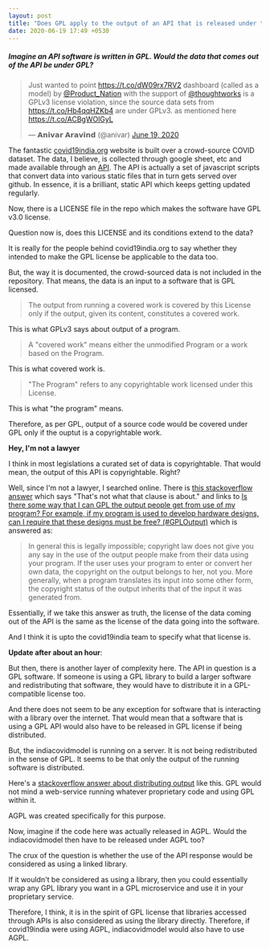 ```yaml
---
layout: post
title: "Does GPL apply to the output of an API that is released under the GPL license?"
date: 2020-06-19 17:49 +0530
---
```


##### Imagine an API software is written in GPL. Would the data that comes out of the API be under GPL? #####

<blockquote class="twitter-tweet"><p lang="en" dir="ltr">Just wanted to point <a href="https://t.co/dW09rx7RV2">https://t.co/dW09rx7RV2</a> dashboard (called as a model) by <a href="https://twitter.com/Product_Nation?ref_src=twsrc%5Etfw">@Product_Nation</a> with the support of <a href="https://twitter.com/thoughtworks?ref_src=twsrc%5Etfw">@thoughtworks</a> is a GPLv3 license violation, since the source data sets from <a href="https://t.co/Hb4qqHZKb4">https://t.co/Hb4qqHZKb4</a> are under GPLv3. as mentioned here <a href="https://t.co/ACBgWOlGyL">https://t.co/ACBgWOlGyL</a></p>&mdash; 𝗔𝗻𝗶𝘃𝗮𝗿 𝗔𝗿𝗮𝘃𝗶𝗻𝗱 (@anivar) <a href="https://twitter.com/anivar/status/1273915175234494464?ref_src=twsrc%5Etfw">June 19, 2020</a></blockquote> <script async src="https://platform.twitter.com/widgets.js" charset="utf-8"></script>

The fantastic [covid19india.org](https://www.covid19india.org/) website is built over a crowd-source COVID dataset. The data, I believe, is collected through google sheet, etc and made available through an [API](https://api.covid19india.org/). The API is actually a set of javascript scripts that convert data into various static files that in turn gets served over github. In essence, it is a brilliant, static API which keeps getting updated regularly.

Now, there is a LICENSE file in the repo which makes the software have GPL v3.0 license.

Question now is, does this LICENSE and its conditions extend to the data?

It is really for the people behind covid19india.org to say whether they intended to make the GPL license be applicable to the data too.

But, the way it is documented, the crowd-sourced data is not included in the repository. That means, the data is an input to a software that is GPL licensed.

> The output from running a
> covered work is covered by this License only if the output, given its
> content, constitutes a covered work.

This is what GPLv3 says about output of a program.

>  A "covered work" means either the unmodified Program or a work based
> on the Program.

This is what covered work is.

>  "The Program" refers to any copyrightable work licensed under this
> License.

This is what "the program" means.

Therefore, as per GPL, output of a source code would be covered under GPL only if the ouptut is a copyrightable work.

**Hey, I'm not a lawyer**

I think in most legislations a curated set of data is copyrightable. That would mean, the output of this API is copyrightable. Right?

Well, since I'm not a lawyer, I searched online. There is [this stackoverflow answer](https://softwareengineering.stackexchange.com/a/311087/111465) which says "That's not what that clause is about." and links to [Is there some way that I can GPL the output people get from use of my program? For example, if my program is used to develop hardware designs, can I require that these designs must be free? (#GPLOutput)](https://www.gnu.org/licenses/gpl-faq.en.html#GPLOutput) which is answered as:

> In general this is legally impossible; copyright law does not give you any say in the use of the output people make from their data using your program. If the user uses your program to enter or convert her own data, the copyright on the output belongs to her, not you. More generally, when a program translates its input into some other form, the copyright status of the output inherits that of the input it was generated from.

Essentially, if we take this answer as truth, the license of the data coming out of the API is the same as the license of the data going into the software.

And I think it is upto the covid19india team to specify what that license is.

**Update after about an hour**:

But then, there is another layer of complexity here. The API in question is a GPL software. If someone is using a GPL library to build a larger software and redistributing that software, they would have to distribute it in a GPL-compatible license too.

And there does not seem to be any exception for software that is interacting with a library over the internet. That would mean that a software that is using a GPL API would also have to be released in GPL license if being distributed.

But, the indiacovidmodel is running on a server. It is not being redistributed in the sense of GPL. It seems to be that only the output of the running software is distributed.

Here's a [stackoverflow answer about distributing output](https://opensource.stackexchange.com/a/2343) like this. GPL would not mind a web-service running whatever proprietary code and using GPL within it.

AGPL was created specifically for this purpose.

Now, imagine if the code here was actually released in AGPL. Would the indiacovidmodel then have to be released under AGPL too?

The crux of the question is whether the use of the API response would be considered as using a linked library.

If it wouldn't be considered as using a library, then you could essentially wrap any GPL library you want in a GPL microservice and use it in your proprietary service.

Therefore, I think, it is in the spirit of GPL license that libraries accessed through APIs is also considered as using the library directly. Therefore, if covid19india were using AGPL, indiacovidmodel would also have to use AGPL.
